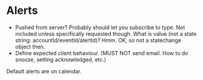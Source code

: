 # Alerts

- Pushed from server? Probably should let you subscribe to type. Not included unless specifically requested though. What is value (not a state string: accountId/eventId/alertId)? Hmm. OK, so not a statechange object then.
- Define expected client behaviour. (MUST NOT send email. How to do snooze, setting acknowledged, etc.)

Default alerts are on calendar.
